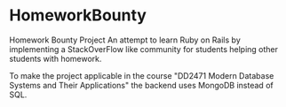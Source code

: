 # HomeworkBounty
Homework Bounty Project
An attempt to learn Ruby on Rails by implementing a StackOverFlow like community for students helping other students with homework.

To make the project applicable in the course "DD2471 Modern Database Systems and Their Applications" the backend uses MongoDB instead of SQL.

